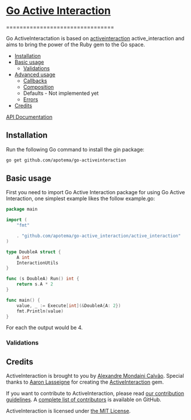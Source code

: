  # [Go Active Interaction][]
================================

Go ActiveInteractation is based on [activeinteraction][] active_interaction and aims to bring the power of the Ruby gem to the Go space.


- [Installation](#installation)
- [Basic usage](#basic-usage)
  - [Validations](#validations)
- [Advanced usage](#advanced-usage)
  - [Callbacks](#callbacks)
  - [Composition](#composition)
  - Defaults - Not implemented yet
  - [Errors](#errors)
- [Credits](#credits)


[API Documentation][]


## Installation

Run the following Go command to install the gin package:

``` sh
go get github.com/apotema/go-activeinteraction
```

## Basic usage

First you need to import Go Active Interaction package for using Go Active Interaction, one simplest example likes the follow example.go:

```go
package main

import (
	"fmt"

	. "github.com/apotema/go-active_interaction/active_interaction"
)

type DoubleA struct {
	A int
	InteractionUtils
}

func (s DoubleA) Run() int {
	return s.A * 2
}

func main() {
	value, _ := Execute[int](&DoubleA{A: 2})
	fmt.Println(value)
}
```

For each the output would be 4.

### Validations



## Credits

ActiveInteraction is brought to you by [Alexandre Mondaini Calvão][].
Special thanks to [Aaron Lasseigne][] for creating the [ActiveInteraction][] gem.


If you want to contribute to ActiveInteraction, please read
[our contribution guidelines][]. A [complete list of contributors][] is
available on GitHub.

ActiveInteraction is licensed under [the MIT License][].

[go active interaction]: https://github.com/apotema/go-active-interaction
[activeinteraction]: https://github.com/AaronLasseigne/active_interaction
[API Documentation]: https://google.com
[alexandre mondaini calvão]: https://github.com/apotema
[aaron lasseigne]: https://github.com/AaronLasseigne
[our contribution guidelines]: CONTRIBUTING.md
[complete list of contributors]: https://google.com
[the MIT License]: LICENSE.md

<!-- ?? -->
[validator]: https://github.com/go-playground/validator
